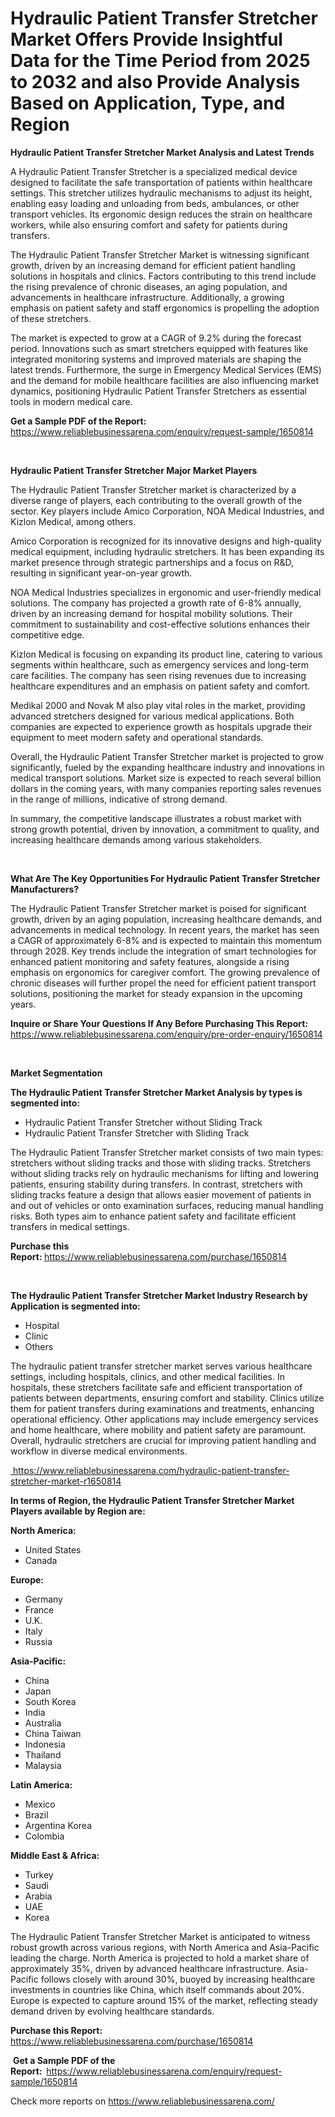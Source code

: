 <p><h1>Hydraulic Patient Transfer Stretcher Market Offers Provide Insightful Data for the Time Period from 2025 to 2032 and also Provide Analysis Based on Application, Type, and Region</h1></p><p><strong>Hydraulic Patient Transfer Stretcher Market Analysis and Latest Trends</strong></p>
<p><p>A Hydraulic Patient Transfer Stretcher is a specialized medical device designed to facilitate the safe transportation of patients within healthcare settings. This stretcher utilizes hydraulic mechanisms to adjust its height, enabling easy loading and unloading from beds, ambulances, or other transport vehicles. Its ergonomic design reduces the strain on healthcare workers, while also ensuring comfort and safety for patients during transfers.</p><p>The Hydraulic Patient Transfer Stretcher Market is witnessing significant growth, driven by an increasing demand for efficient patient handling solutions in hospitals and clinics. Factors contributing to this trend include the rising prevalence of chronic diseases, an aging population, and advancements in healthcare infrastructure. Additionally, a growing emphasis on patient safety and staff ergonomics is propelling the adoption of these stretchers.</p><p>The market is expected to grow at a CAGR of 9.2% during the forecast period. Innovations such as smart stretchers equipped with features like integrated monitoring systems and improved materials are shaping the latest trends. Furthermore, the surge in Emergency Medical Services (EMS) and the demand for mobile healthcare facilities are also influencing market dynamics, positioning Hydraulic Patient Transfer Stretchers as essential tools in modern medical care.</p></p>
<p><strong>Get a Sample PDF of the Report:&nbsp;</strong> <a href="https://www.reliablebusinessarena.com/enquiry/request-sample/1650814?utm_campaign=3368&utm_medium=2&utm_source=Github&utm_content=ia&utm_term=23032025&utm_id=hydraulic-patient-transfer-stretcher">https://www.reliablebusinessarena.com/enquiry/request-sample/1650814</a></p>
<p>&nbsp;</p>
<p><strong>Hydraulic Patient Transfer Stretcher Major Market Players</strong></p>
<p><p>The Hydraulic Patient Transfer Stretcher market is characterized by a diverse range of players, each contributing to the overall growth of the sector. Key players include Amico Corporation, NOA Medical Industries, and Kizlon Medical, among others.</p><p>Amico Corporation is recognized for its innovative designs and high-quality medical equipment, including hydraulic stretchers. It has been expanding its market presence through strategic partnerships and a focus on R&D, resulting in significant year-on-year growth.</p><p>NOA Medical Industries specializes in ergonomic and user-friendly medical solutions. The company has projected a growth rate of 6-8% annually, driven by an increasing demand for hospital mobility solutions. Their commitment to sustainability and cost-effective solutions enhances their competitive edge.</p><p>Kizlon Medical is focusing on expanding its product line, catering to various segments within healthcare, such as emergency services and long-term care facilities. The company has seen rising revenues due to increasing healthcare expenditures and an emphasis on patient safety and comfort.</p><p>Medikal 2000 and Novak M also play vital roles in the market, providing advanced stretchers designed for various medical applications. Both companies are expected to experience growth as hospitals upgrade their equipment to meet modern safety and operational standards.</p><p>Overall, the Hydraulic Patient Transfer Stretcher market is projected to grow significantly, fueled by the expanding healthcare industry and innovations in medical transport solutions. Market size is expected to reach several billion dollars in the coming years, with many companies reporting sales revenues in the range of millions, indicative of strong demand.</p><p>In summary, the competitive landscape illustrates a robust market with strong growth potential, driven by innovation, a commitment to quality, and increasing healthcare demands among various stakeholders.</p></p>
<p>&nbsp;</p>
<p><strong>What Are The Key Opportunities For Hydraulic Patient Transfer Stretcher Manufacturers?</strong></p>
<p><p>The Hydraulic Patient Transfer Stretcher market is poised for significant growth, driven by an aging population, increasing healthcare demands, and advancements in medical technology. In recent years, the market has seen a CAGR of approximately 6-8% and is expected to maintain this momentum through 2028. Key trends include the integration of smart technologies for enhanced patient monitoring and safety features, alongside a rising emphasis on ergonomics for caregiver comfort. The growing prevalence of chronic diseases will further propel the need for efficient patient transport solutions, positioning the market for steady expansion in the upcoming years.</p></p>
<p><strong>Inquire or Share Your Questions If Any Before Purchasing This Report:</strong> <a href="https://www.reliablebusinessarena.com/enquiry/pre-order-enquiry/1650814?utm_campaign=3368&utm_medium=2&utm_source=Github&utm_content=ia&utm_term=23032025&utm_id=hydraulic-patient-transfer-stretcher">https://www.reliablebusinessarena.com/enquiry/pre-order-enquiry/1650814</a></p>
<p>&nbsp;</p>
<p><strong>Market Segmentation</strong></p>
<p><strong>The Hydraulic Patient Transfer Stretcher Market Analysis by types is segmented into:</strong></p>
<p><ul><li>Hydraulic Patient Transfer Stretcher without Sliding Track</li><li>Hydraulic Patient Transfer Stretcher with Sliding Track</li></ul></p>
<p><p>The Hydraulic Patient Transfer Stretcher market consists of two main types: stretchers without sliding tracks and those with sliding tracks. Stretchers without sliding tracks rely on hydraulic mechanisms for lifting and lowering patients, ensuring stability during transfers. In contrast, stretchers with sliding tracks feature a design that allows easier movement of patients in and out of vehicles or onto examination surfaces, reducing manual handling risks. Both types aim to enhance patient safety and facilitate efficient transfers in medical settings.</p></p>
<p><strong>Purchase this Report:&nbsp;</strong><a href="https://www.reliablebusinessarena.com/purchase/1650814?utm_campaign=3368&utm_medium=2&utm_source=Github&utm_content=ia&utm_term=23032025&utm_id=hydraulic-patient-transfer-stretcher">https://www.reliablebusinessarena.com/purchase/1650814</a></p>
<p>&nbsp;</p>
<p><strong>The Hydraulic Patient Transfer Stretcher Market Industry Research by Application is segmented into:</strong></p>
<p><ul><li>Hospital</li><li>Clinic</li><li>Others</li></ul></p>
<p><p>The hydraulic patient transfer stretcher market serves various healthcare settings, including hospitals, clinics, and other medical facilities. In hospitals, these stretchers facilitate safe and efficient transportation of patients between departments, ensuring comfort and stability. Clinics utilize them for patient transfers during examinations and treatments, enhancing operational efficiency. Other applications may include emergency services and home healthcare, where mobility and patient safety are paramount. Overall, hydraulic stretchers are crucial for improving patient handling and workflow in diverse medical environments.</p></p>
<p><a href="https://www.reliablebusinessarena.com/hydraulic-patient-transfer-stretcher-market-r1650814?utm_campaign=3368&utm_medium=2&utm_source=Github&utm_content=ia&utm_term=23032025&utm_id=hydraulic-patient-transfer-stretcher">&nbsp;https://www.reliablebusinessarena.com/hydraulic-patient-transfer-stretcher-market-r1650814</a></p>
<p><strong>In terms of Region, the Hydraulic Patient Transfer Stretcher Market Players available by Region are:</strong></p>
<p>
    <p> <strong> North America: </strong>
        <ul>
            <li>United States</li>
            <li>Canada</li>
        </ul>
        </p> 
    <p> <strong> Europe: </strong>
        <ul>
            <li>Germany</li>
            <li>France</li>
            <li>U.K.</li>
            <li>Italy</li>
            <li>Russia</li>
        </ul>
        </p> 
    <p> <strong> Asia-Pacific: </strong>
        <ul>
            <li>China</li>
            <li>Japan</li>
            <li>South Korea</li>
            <li>India</li>
            <li>Australia</li>
            <li>China Taiwan</li>
            <li>Indonesia</li>
            <li>Thailand</li>
            <li>Malaysia</li>
        </ul>
        </p> 
    <p> <strong> Latin America: </strong>
        <ul>
            <li>Mexico</li>
            <li>Brazil</li>
            <li>Argentina Korea</li>
            <li>Colombia</li>
        </ul>
        </p> 
    <p> <strong> Middle East & Africa: </strong>
        <ul>
            <li>Turkey</li>
            <li>Saudi</li>
            <li>Arabia</li>
            <li>UAE</li>
            <li>Korea</li>
        </ul>
    </p>
    </p>
<p><p>The Hydraulic Patient Transfer Stretcher Market is anticipated to witness robust growth across various regions, with North America and Asia-Pacific leading the charge. North America is projected to hold a market share of approximately 35%, driven by advanced healthcare infrastructure. Asia-Pacific follows closely with around 30%, buoyed by increasing healthcare investments in countries like China, which itself commands about 20%. Europe is expected to capture around 15% of the market, reflecting steady demand driven by evolving healthcare standards.</p></p>
<p><strong>Purchase this Report: </strong><a href="https://www.reliablebusinessarena.com/purchase/1650814?utm_campaign=3368&utm_medium=2&utm_source=Github&utm_content=ia&utm_term=23032025&utm_id=hydraulic-patient-transfer-stretcher">https://www.reliablebusinessarena.com/purchase/1650814</a></p>
<p>&nbsp;<strong>Get a Sample PDF of the Report:&nbsp;&nbsp;</strong><a href="https://www.reliablebusinessarena.com/enquiry/request-sample/1650814?utm_campaign=3368&utm_medium=2&utm_source=Github&utm_content=ia&utm_term=23032025&utm_id=hydraulic-patient-transfer-stretcher">https://www.reliablebusinessarena.com/enquiry/request-sample/1650814</a></p>
<p><strong></strong></p>
<p>Check more reports on <a href="https://www.reliablebusinessarena.com/?utm_campaign=3368&utm_medium=2&utm_source=Github&utm_content=ia&utm_term=23032025&utm_id=hydraulic-patient-transfer-stretcher">https://www.reliablebusinessarena.com/</a></p>